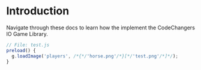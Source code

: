 # Introduction

Navigate through these docs to learn how the implement the CodeChangers IO Game Library.

```javascript
// File: test.js
preload() {
  g.loadImage('players', /*{*/'horse.png'/*}[*/'test.png'/*]*/);
}
```

